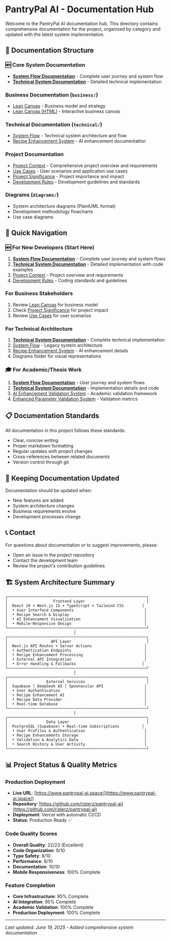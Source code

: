 # PantryPal AI - Documentation Hub

Welcome to the PantryPal AI documentation hub. This directory contains comprehensive documentation for the project, organized by category and updated with the latest system implementation.

## 📁 Documentation Structure

### **🆕 Core System Documentation**
- **[System Flow Documentation](./system-flow-documentation.md)** - Complete user journey and system flow
- **[Technical System Documentation](./technical-system-documentation.md)** - Detailed technical implementation

### Business Documentation (`business/`)
- [Lean Canvas](./business/lean-canvas.md) - Business model and strategy
- [Lean Canvas (HTML)](./business/lean-canvas.html) - Interactive business canvas

### Technical Documentation (`technical/`)
- [System Flow](./technical/system-flow.md) - Technical system architecture and flow
- [Recipe Enhancement System](./technical/recipe-enhancement/) - AI enhancement documentation

### Project Documentation
- [Project Context](./project-context.md) - Comprehensive project overview and requirements
- [Use Cases](./use-cases.md) - User scenarios and application use cases
- [Project Significance](./project-significance.md) - Project importance and impact
- [Development Rules](./development-rules.md) - Development guidelines and standards

### Diagrams (`diagrams/`)
- System architecture diagrams (PlantUML format)
- Development methodology flowcharts
- Use case diagrams

## 🚀 Quick Navigation

### **🆕 For New Developers (Start Here)**
1. **[System Flow Documentation](./system-flow-documentation.md)** - Complete user journey and system flows
2. **[Technical System Documentation](./technical-system-documentation.md)** - Detailed implementation with code examples
3. [Project Context](./project-context.md) - Project overview and requirements
4. [Development Rules](./development-rules.md) - Coding standards and guidelines

### For Business Stakeholders
1. Review [Lean Canvas](./business/lean-canvas.md) for business model
2. Check [Project Significance](./project-significance.md) for project impact
3. Review [Use Cases](./use-cases.md) for user scenarios

### For Technical Architecture
1. **[Technical System Documentation](./technical-system-documentation.md)** - Complete technical implementation
2. [System Flow](./technical/system-flow.md) - Legacy system architecture
3. [Recipe Enhancement System](./technical/recipe-enhancement/) - AI enhancement details
4. Diagrams folder for visual representations

### **🎓 For Academic/Thesis Work**
1. **[System Flow Documentation](./system-flow-documentation.md)** - User journey and system flows
2. **[Technical System Documentation](./technical-system-documentation.md)** - Implementation details and code
3. [AI Enhancement Validation System](./AI_Enhancement_Validation_System.md) - Academic validation framework
4. [Enhanced Parameter Validation System](./Enhanced_Parameter_Validation_System.md) - Validation metrics

## 📋 Documentation Standards

All documentation in this project follows these standards:
- Clear, concise writing
- Proper markdown formatting
- Regular updates with project changes
- Cross-references between related documents
- Version control through git

## 🔄 Keeping Documentation Updated

Documentation should be updated when:
- New features are added
- System architecture changes
- Business requirements evolve
- Development processes change

## 📞 Contact

For questions about documentation or to suggest improvements, please:
- Open an issue in the project repository
- Contact the development team
- Review the project's contribution guidelines

## 🏗️ System Architecture Summary

```
┌─────────────────────────────────────────────────────────────┐
│                    Frontend Layer                           │
│  React 19 + Next.js 15 + TypeScript + Tailwind CSS        │
│  • User Interface Components                               │
│  • Recipe Search & Display                                 │
│  • AI Enhancement Visualization                            │
│  • Mobile-Responsive Design                                │
└─────────────────────────────────────────────────────────────┘
                              │
┌─────────────────────────────────────────────────────────────┐
│                   API Layer                                 │
│  Next.js API Routes + Server Actions                       │
│  • Authentication Endpoints                                │
│  • Recipe Enhancement Processing                           │
│  • External API Integration                                │
│  • Error Handling & Fallbacks                             │
└─────────────────────────────────────────────────────────────┘
                              │
┌─────────────────────────────────────────────────────────────┐
│                 External Services                           │
│  Supabase │ DeepSeek AI │ Spoonacular API                  │
│  • User Authentication                                     │
│  • Recipe Enhancement AI                                   │
│  • Recipe Data Provider                                    │
│  • Real-time Database                                      │
└─────────────────────────────────────────────────────────────┘
                              │
┌─────────────────────────────────────────────────────────────┐
│                 Data Layer                                  │
│  PostgreSQL (Supabase) + Real-time Subscriptions          │
│  • User Profiles & Authentication                          │
│  • Recipe Enhancements Storage                             │
│  • Validation & Analytics Data                             │
│  • Search History & User Activity                          │
└─────────────────────────────────────────────────────────────┘
```

## 📊 Project Status & Quality Metrics

### **Production Deployment**
- **Live URL**: [https://www.pantrypal-ai.space/](https://www.pantrypal-ai.space/)
- **Repository**: [https://github.com/risterz/pantrypal-ai](https://github.com/risterz/pantrypal-ai)
- **Deployment**: Vercel with automatic CI/CD
- **Status**: Production Ready ✅

### **Code Quality Scores**
- **Overall Quality**: 22/23 (Excellent)
- **Code Organization**: 9/10
- **Type Safety**: 8/10
- **Performance**: 8/10
- **Documentation**: 10/10
- **Mobile Responsiveness**: 100% Complete

### **Feature Completion**
- **Core Infrastructure**: 95% Complete
- **AI Integration**: 95% Complete
- **Academic Validation**: 100% Complete
- **Production Deployment**: 100% Complete

---

*Last updated: June 19, 2025 - Added comprehensive system documentation*
